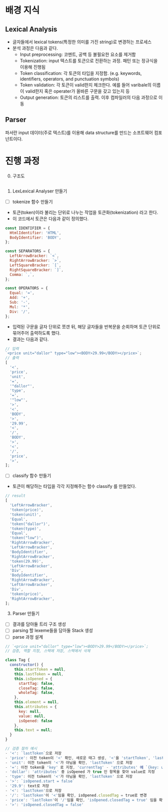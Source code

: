 # 배경 지식

## Lexical Analysis

- 글자들에서 lexical tokens(특정한 의미를 가진 string)로 변경하는 프로세스
- 분석 과정은 다음과 같다.
  - Input preprocessing: 코멘트, 공백 등 불필요한 요소를 제거함
  - Tokenization: input 텍스트를 토큰으로 전환하는 과정. 패턴 또는 정규식을 이용해 진행됨
  - Token classification: 각 토큰의 타입을 지정함. (e.g. keywords, identifiers, operators, and punctuation symbols)
  - Token validation: 각 토큰이 valid한지 체크한다. 예를 들어 varibale의 이름이 valid한지 혹은 operater가 올바른 구문을 갖고 있는지 등
  - Output generation: 토큰의 리스트를 출력. 이후 컴파일러의 다음 과정으로 이동

## Parser

파서란 input 데이터(주로 텍스트)를 이용해 data structure를 만드는 소프트웨어 컴포넌트이다.

# 진행 과정

0. 구조도

```

```

1. LexLexical Analyser 만들기

- [ ] tokenize 함수 만들기

- 토큰(token)이라 불리는 단위로 나누는 작업을 토큰화(tokenization) 라고 한다.
- 이 코드에서 토큰은 다음과 같이 정의했다.

```javascript
const IDENTIFIER = {
  HtmlIdentifier: 'HTML',
  BodyIdentifier: 'BODY',
};

const SEPARATORS = {
  LeftArrowBracker: `<`,
  RightArrowBracker: `>`,
  LeftSquareBracker: `[`,
  RightSquareBracker: `]`,
  Comma: `,`,
};

const OPERATORS = {
  Equal: '=',
  Add: '+',
  Sub: '-',
  Mul: '*',
  Div: '/',
};
```

- 입력된 구문을 글자 단위로 쪼갠 뒤, 해당 글자들을 반복문을 순회하며 토큰 단위로 묶어주어 출력하도록 했다.
- 결과는 다음과 같다.

```javascript
// 입력
`<price unit="dallor" type="low"><BODY>29.99</BODY></price>`;
// 출력
[
  '<',
  'price',
  'unit',
  '=',
  '"dallor"',
  'type',
  '=',
  '"low"',
  '>',
  '<',
  'BODY',
  '>',
  '29.99',
  '<',
  '/',
  'BODY',
  '>',
  '<',
  '/',
  'price',
  '>',
];
```

- [ ] classify 함수 만들기
- 토큰이 해당하는 타입을 각각 지정해주는 함수 classify 를 만들었다.

```javascript
// result
[
  'LeftArrowBracker',
  'token(price)',
  'token(unit)',
  'Equal',
  'token("dallor")',
  'token(type)',
  'Equal',
  'token("low")',
  'RightArrowBracker',
  'LeftArrowBracker',
  'BodyIdentifier',
  'RightArrowBracker',
  'token(29.99)',
  'LeftArrowBracker',
  'Div',
  'BodyIdentifier',
  'RightArrowBracker',
  'LeftArrowBracker',
  'Div',
  'token(price)',
  'RightArrowBracker',
];
```

3. Parser 만들기

- [ ] 결과를 담아둘 트리 구조 생성
- [ ] parsing 할 lexeme들을 담아둘 Stack 생성
- [ ] parse 과정 설계

```javascript
// `<price unit="dallor" type="low"><BODY>29.99</BODY></price>`;
// 검증, 역할 지정, 스택에 저장, 스택에서 삭제

class Tag {
  constructor() {
    this.startToken = null,
    this.lastToken = null,
    this.isOpened = {
      startTag: false,
      closeTag: false,
      wholeTag: false,
    },
    this.element = null,
    this.attributes = {
      key: null,
      value: null,
      isOpened: false
    },
    this.text = null;
  }
}

// 검증 절차 예시
- '<': `lastToken`으로 저장
- 'price': 이전 token이 '<' 확인, 새로운 태그 생성, '<'을 'startToken', 'lastToken' 으로 저장, `isOpened.startTag = true`, `isTagClosed: false` 속성도 추가. 'price'는 'element'로 tree에 저장
- 'unit': 이전 token이 '<'가 아님을 확인, 'lastToken' 으로 저장
- '=': 이전 token을 'key' 로 지정, 'currentTag' - 'attributes' 에 `{key: unit, value: null, isClosed: false}`로 지정.
- 'dollar': 'attributes' 중 isOpened 가 true 인 항목을 찾아 value로 지정
- 'type': 이전 token이 '<'가 아님을 확인, 'lastToken' 으로 저장
- '>': `isOpened.start = false`
- '29.9': text로 저장
- '<': 'lastToken'으로 저장
- '/': 'lastToken'이 '<'임을 확인, isOpened.closedTag = true로 변경
- 'price': 'lastToken'이 '/'임을 확인, 'isOpened.closedTag = true' 임을 확인 후 'element'를 대조
- '>': 'isOpened.closedTag = false'
```
